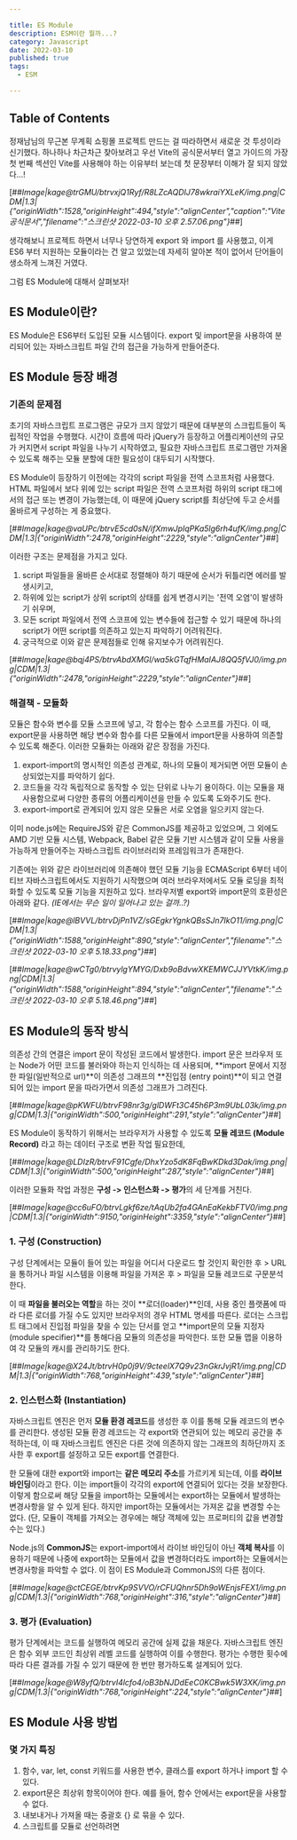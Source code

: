 ```yaml
---

title: ES Module
description: ESM이란 뭘까...?
category: Javascript
date: 2022-03-10
published: true
tags:
  - ESM

---
```


## Table of Contents

정재남님의 무근본 무계획 쇼핑몰 프로젝트 만드는 걸 따라하면서 새로운 것 투성이라 신기했다. 하나하나 차근차근 찾아보려고 우선 Vite의 공식문서부터 열고 가이드의 가장 첫 번째 섹션인 Vite를 사용해야 하는 이유부터 보는데 첫 문장부터 이해가 잘 되지 않았다...!

[##*Image|kage@trGMU/btrvxjQ1Ryf/R8LZcAQDIJ78wkraiYXLeK/img.png|CDM|1.3|{"originWidth":1528,"originHeight":494,"style":"alignCenter","caption":"Vite 공식문서","filename":"스크린샷 2022-03-10 오후 2.57.06.png"}*##]

생각해보니 프로젝트 하면서 너무나 당연하게 export 와 import 를 사용했고, 이게 ES6 부터 지원하는 모듈이라는 건 알고 있었는데 자세히 알아본 적이 없어서 단어들이 생소하게 느껴진 거였다.

그럼 ES Module에 대해서 살펴보자!

## **ES Module이란?**

ES Module은 ES6부터 도입된 모듈 시스템이다. export 및 import문을 사용하여 분리되어 있는 자바스크립트 파일 간의 접근을 가능하게 만들어준다.

## **ES Module 등장 배경**

### **기존의 문제점**

초기의 자바스크립트 프로그램은 규모가 크지 않았기 때문에 대부분의 스크립트들이 독립적인 작업을 수행했다. 시간이 흐름에 따라 jQuery가 등장하고 어플리케이션의 규모가 커지면서 script 파일을 나누기 시작하였고, 필요한 자바스크립트 프로그램만 가져올 수 있도록 해주는 모듈 분할에 대한 필요성이 대두되기 시작했다.

ES Module이 등장하기 이전에는 각각의 script 파일을 전역 스코프처럼 사용했다. HTML 파일에서 보다 위에 있는 script 파일은 전역 스코프처럼 하위의 script 태그에서의 접근 또는 변경이 가능했는데, 이 때문에 jQuery script를 최상단에 두고 순서를 올바르게 구성하는 게 중요했다.

[##*Image|kage@vaUPc/btrvE5cd0sN/ifXmwJpIqPKa5lg6rh4ufK/img.png|CDM|1.3|{"originWidth":2478,"originHeight":2229,"style":"alignCenter"}*##]

이러한 구조는 문제점을 가지고 있다.

1. script 파일들을 올바른 순서대로 정렬해야 하기 때문에 순서가 뒤틀리면 에러를 발생시키고,
2. 하위에 있는 script가 상위 script의 상태를 쉽게 변경시키는 '전역 오염'이 발생하기 쉬우며,
3. 모든 script 파일에서 전역 스코프에 있는 변수들에 접근할 수 있기 때문에 하나의 script가 어떤 script를 의존하고 있는지 파악하기 어려워진다.
4. 궁극적으로 이와 같은 문제점들로 인해 유지보수가 어려워진다.

[##*Image|kage@bqj4PS/btrvAbdXMGl/wa5kGTqfHMaIAJ8QQ5fVJ0/img.png|CDM|1.3|{"originWidth":2478,"originHeight":2229,"style":"alignCenter"}*##]

### **해결책 - 모듈화**

모듈은 함수와 변수를 모듈 스코프에 넣고, 각 함수는 함수 스코프를 가진다. 이 때, export문을 사용하면 해당 변수와 함수를 다른 모듈에서 import문을 사용하여 의존할 수 있도록 해준다. 이러한 모듈화는 아래와 같은 장점을 가진다.

1. export-import의 명시적인 의존성 관계로, 하나의 모듈이 제거되면 어떤 모듈이 손상되었는지를 파악하기 쉽다.
2. 코드들을 각각 독립적으로 동작할 수 있는 단위로 나누기 용이하다. 이는 모듈을 재사용함으로써 다양한 종류의 어플리케이션을 만들 수 있도록 도와주기도 한다.
3. export-import로 관계되어 있지 않은 모듈은 서로 오염을 일으키지 않는다.

이미 node.js에는 RequireJS와 같은 CommonJS를 제공하고 있었으며, 그 외에도 AMD 기반 모듈 시스템, Webpack, Babel 같은 모듈 기반 시스템과 같이 모듈 사용을 가능하게 만들어주는 자바스크립트 라이브러리와 프레임워크가 존재한다.

기존에는 위와 같은 라이브러리에 의존해야 했던 모듈 기능을 ECMAScript 6부터 네이티브 자바스크립트에서도 지원하기 시작했으며 여러 브라우저에서도 모듈 로딩을 최적화할 수 있도록 모듈 기능을 지원하고 있다. 브라우저별 export와 import문의 호환성은 아래와 같다. _(IE에서는 무슨 일이 일어나고 있는 걸까..?)_

[##*Image|kage@lBVVL/btrvDjPn1VZ/sGEgkrYgnkQBsSJn7IkO11/img.png|CDM|1.3|{"originWidth":1588,"originHeight":890,"style":"alignCenter","filename":"스크린샷 2022-03-10 오후 5.18.33.png"}*##]

[##*Image|kage@wCTg0/btrvylgYMYG/Dxb9oBdvwXKEMWCJJYVtkK/img.png|CDM|1.3|{"originWidth":1588,"originHeight":894,"style":"alignCenter","filename":"스크린샷 2022-03-10 오후 5.18.46.png"}*##]

## **ES Module의 동작 방식**

의존성 간의 연결은 import 문이 작성된 코드에서 발생한다. import 문은 브라우저 또는 Node가 어떤 코드를 불러와야 하는지 인식하는 데 사용되며, **import 문에서 지정한 파일(일반적으로 url)**이 의존성 그래프의 **진입점 (entry point)**이 되고 연결되어 있는 import 문을 따라가면서 의존성 그래프가 그려진다.

[##*Image|kage@pKWFU/btrvF98nr3g/glDWFt3C45h6P3m9UbL03k/img.png|CDM|1.3|{"originWidth":500,"originHeight":291,"style":"alignCenter"}*##]

ES Module이 동작하기 위해서는 브라우저가 사용할 수 있도록 **모듈 레코드 (Module Record)** 라고 하는 데이터 구조로 변환 작업 필요한데,

[##*Image|kage@LDIzR/btrvF91Cgfe/DhxYzo5dK8FqBwKDkd3Dak/img.png|CDM|1.3|{"originWidth":500,"originHeight":287,"style":"alignCenter"}*##]

이러한 모듈화 작업 과정은 **구성 -> 인스턴스화 -> 평가**의 세 단계를 거친다.

[##*Image|kage@cc6uFO/btrvLgkf6ze/tAqUb2fa4GAnEaKekbFTV0/img.png|CDM|1.3|{"originWidth":9150,"originHeight":3359,"style":"alignCenter"}*##]

### **1. 구성 (Construction)**

구성 단계에서는 모듈이 들어 있는 파일을 어디서 다운로드 할 것인지 확인한 후 > URL을 통하거나 파일 시스템을 이용해 파일을 가져온 후 > 파일을 모듈 레코드로 구문분석한다.

이 때 **파일을 불러오는 역할**을 하는 것이 **로더(loader)**인데, 사용 중인 플랫폼에 따라 다른 로더를 가질 수도 있지만 브라우저의 경우 HTML 명세를 따른다. 로더는 스크립트 태그에서 진입점 파일을 찾을 수 있는 단서를 얻고 **import문의 모듈 지정자(module specifier)**를 통해다음 모듈의 의존성을 파악한다. 또한 모듈 맵을 이용하여 각 모듈의 캐시를 관리하기도 한다.

[##*Image|kage@X24Jt/btrvH0p0j9V/9cteelX7Q9v23nGkrJvjR1/img.png|CDM|1.3|{"originWidth":768,"originHeight":439,"style":"alignCenter"}*##]

### **2. 인스턴스화 (Instantiation)**

자바스크립트 엔진은 먼저 **모듈 환경 레코드**를 생성한 후 이를 통해 모듈 레코드의 변수를 관리한다. 생성된 모듈 환경 레코드는 각 export와 연관되어 있는 메모리 공간을 추적하는데, 이 때 자바스크립트 엔진은 다른 것에 의존하지 않는 그래프의 최하단까지 조사한 후 export를 설정하고 모든 export를 연결한다.

한 모듈에 대한 export와 import는 **같은 메모리 주소**를 가르키게 되는데, 이를 **라이브 바인딩**이라고 한다. 이는 import들이 각각의 export에 연결되어 있다는 것을 보장한다. 이렇게 함으로써 해당 모듈을 import하는 모듈에서는 export하는 모듈에서 발생하는 변경사항을 알 수 있게 된다. 하지만 import하는 모듈에서는 가져온 값을 변경할 수는 없다. (단, 모듈이 객체를 가져오는 경우에는 해당 객체에 있는 프로퍼티의 값을 변경할 수는 있다.)

Node.js의 **CommonJS**는 export-import에서 라이브 바인딩이 아닌 **객체 복사**를 이용하기 때문에 나중에 export하는 모듈에서 값을 변경하더라도 import하는 모듈에서는 변경사항을 파악할 수 없다. 이 점이 ES Module과 CommonJS의 다른 점이다.

[##*Image|kage@ctCEGE/btrvKp9SVVO/rCFUQhnr5Dh9oWEnjsFEX1/img.png|CDM|1.3|{"originWidth":768,"originHeight":316,"style":"alignCenter"}*##]

### **3. 평가 (Evaluation)**

평가 단계에서는 코드를 실행하여 메모리 공간에 실제 값을 채운다. 자바스크립트 엔진은 함수 외부 코드인 최상위 레벨 코드를 실행하여 이를 수행한다. 평가는 수행한 횟수에 따라 다른 결과를 가질 수 있기 때문에 한 번만 평가하도록 설계되어 있다.

[##*Image|kage@W8yfQ/btrvI4lcfo4/oB3bNJDdEeC0KCBwk5W3XK/img.png|CDM|1.3|{"originWidth":768,"originHeight":224,"style":"alignCenter"}*##]

## **ES Module 사용 방법**

### **몇 가지 특징**

1. 함수, var, let, const 키워드를 사용한 변수, 클래스를 export 하거나 import 할 수 있다.
2. export문은 최상위 항목이어야 한다. 예를 들어, 함수 안에서는 export문을 사용할 수 없다.
3. 내보내거나 가져올 때는 중괄호 {} 로 묶을 수 있다.
4. 스크립트를 모듈로 선언하려면 <script> 요소에 type="module"을 포함시키면 된다.

### **기본 사용법**

각각 내보내기

```jsx
export const name = 'square';

export function draw(ctx, length, x, y, color) {
  ctx.fillStyle = color;
  ctx.fillRect(x, y, length, length);

  return {
    length: length,
    x: x,
    y: y,
    color: color
  };
}
```

묶어서 내보내기

```jsx
export { name, draw, reportArea, reportPerimeter };
```

묶어서 가져오기

```jsx
import { name, draw, reportArea, reportPerimeter } from './modules/square.js';
```

### **Renaming**

export문과 import문의 **중괄호 {}** 안에 **as 키워드**를 이용하여 식별 가능한 이름으로 변경하면 동일한 이름의 여러 함수를 하나의 모듈로 가져오려고 할 때 발생할 수 있는 충돌과 에러를 방지할 수 있다.

export문 renaming

```jsx
// inside module.js
export {
  function1 as newFunctionName,
  function2 as anotherNewFunctionName
};

// inside main.js
import { newFunctionName, anotherNewFunctionName } from './modules/module.js';
```

import문 renaming

```jsx
// inside module.js
export { function1, function2 };

// inside main.js
import { function1 as newFunctionName,
         function2 as anotherNewFunctionName } from './modules/module.js';
```

### **Module Object**

위와 같이 이름을 변경하는 것은 상황에 따라 코드가 길어지고 지저분해질 수 있다. 이런 경우에는 각 모듈의 기능을 객체로 묶어 가져옴으로써 해결할 수 있다. 아래의 구문을 사용하면 module.js 내에서 사용할 수 있는 **모든 export**를 가져와서 각 export들을 **Module 객체의 프로퍼티처럼** 사용할 수 있다.

Syntax

```jsx
import * as Module from './modules/module.js';

Module.function1()
Module.function2()
etc.
```

### **Module 집합**

모듈을 모아야 할 때 여러 서브 모듈을 하나의 부모 모듈로 결합하여 사용할 수 있다.

예를 들어 기존에는 아래와 같이 각각의 서브 모듈을 따로 따로 가져와서 사용했다면,

```jsx
// main.js
import { Square } from './modules/square.js';
import { Circle } from './modules/circle.js';
import { Triangle } from './modules/triangle.js';
```

위의 세 모듈을 하나의 shape.js 라는 임의의 상위 모듈으로 집합시켜서 한 줄로 작성할 수 있다.

structure

```jsx
modules/
  shapes.js
  shapes/
    circle.js
    square.js
    triangle.js
```

example

```jsx
// shape.js
export { Square } from './shapes/square.js';
export { Triangle } from './shapes/triangle.js';
export { Circle } from './shapes/circle.js';
```

```jsx
// main.js
import { Square, Circle, Triangle } from './modules/shapes.js';
```

주의할 점은 shape.js에서 참조되고 있는 export들은 파일을 통해 리다이렉트되는 것일 뿐 실제로는 shape.js 안에 존재하는 게 아니기 때문에 **같은 파일 안에서는 유용한 코드를 작성할 수 없다**는 것이다.

### **동적 모듈 로딩**

동적 모듈 로딩을 사용하면 모든 모듈들을 최상위에서 불러오는 것이 아닌, **필요할 때만 모듈을 동적으로 불러올 수 있다**. 아래와 같이 **import()** 를 함수로 호출하여 **파라미터로 모듈 경로를 전달**하고, 모듈 객체를 사용하여 **promise를 반환**하면 해당 모듈 객체가 가지고 있는 export에 접근할 수 있다.

```jsx
import('/modules/myModule.js')
  .then((module) => {
    // Do something with the module.
  });
```

### **Default export & Named export**

지금까지 본 export는 내보내지는 함수, 변수, 클래스 등의 항목이 **이름으로 참조**되는 **named export** 이다. named export는 해당 모듈들을 import 할 때에도 이 이름을 참조한다. named export 외에도 **default export** 라고 불리는 export도 존재하는데, 이는 모듈이 제공하는 기본 기능을 쉽게 만들 수 있도록 설계되었다. 또한 모듈을 기존의 CommonJS와 AMD 모듈 시스템과 함께 사용하는 데에도 도움을 준다.

default export는 **하나의 모듈에 하나만 존재**할 수 있기 때문에 import 할 때 해당 모듈이 **default 값**임을 알 수 있다. 사용할 때는 named export와 마찬가지로 선언과 분리할 수도 있고, 선언과 동시에 내보낼 수도 있다. 사용 방법은 아래와 같이 **export default 키워드**를 앞에 붙이는 것이다.

```jsx
// 선언과 내보내기 분리

export default randomSquare;

// 선언과 동시에 내보내기

export default function(ctx) {
  ...
}
```

import문은 아래와 같이 {default as ...} 가 기본형이지만 단축하여 사용할 수도 있다.

```jsx
// 기본형

import {default as randomSquare} from './modules/square.js';

// 단축형

import randomSquare from './modules/square.js';
```

default export를 사용할 때는 아래의 두 가지를 유의하는 게 좋다.

1. named export와 달리 export문과 import문에 중괄호가 없다.
2. 함수나 클래스와 달리 변수는 선언과 동시에 내보내기가 불가능하기 때문에 반드시 선언과 내보내기를 분리하여 작성해야 한다.

ES Module의 사용 예시는 [mdn의 js-examples 깃허브](https://github.com/mdn/js-examples/blob/master/modules/dynamic-module-imports/main.js)에 자세히 나와 있으니 참고하면 좋을 것 같다.
